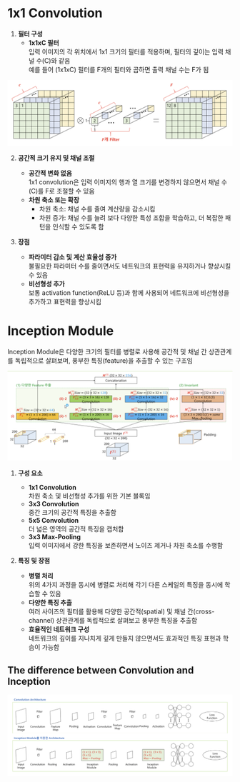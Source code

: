 # 1x1 Convolution

1. **필터 구성**  
   - **1x1xC 필터**  
     입력 이미지의 각 위치에서 1x1 크기의 필터를 적용하며, 필터의 깊이는 입력 채널 수(C)와 같음  
     예를 들어 (1x1xC) 필터를 F개의 필터와 곱하면 출력 채널 수는 F가 됨

![1x1 Convolution Architecture](Images/1x1Convolution.png)

2. **공간적 크기 유지 및 채널 조절**  
   - **공간적 변화 없음**  
     1x1 convolution은 입력 이미지의 행과 열 크기를 변경하지 않으면서 채널 수(C)를 F로 조절할 수 있음  
   - **차원 축소 또는 확장**  
     - 차원 축소: 채널 수를 줄여 계산량을 감소시킴  
     - 차원 증가: 채널 수를 늘려 보다 다양한 특성 조합을 학습하고, 더 복잡한 패턴을 인식할 수 있도록 함

3. **장점**  
   - **파라미터 감소 및 계산 효율성 증가**  
     불필요한 파라미터 수를 줄이면서도 네트워크의 표현력을 유지하거나 향상시킬 수 있음  
   - **비선형성 추가**  
     보통 activation function(ReLU 등)과 함께 사용되어 네트워크에 비선형성을 추가하고 표현력을 향상시킴


# Inception Module

Inception Module은 다양한 크기의 필터를 병렬로 사용해 공간적 및 채널 간 상관관계를 독립적으로 살펴보며, 풍부한 특징(feature)을 추출할 수 있는 구조임

![Inception Module](Images/Inception_Architecture.png)

1. **구성 요소**  
   - **1x1 Convolution**  
     차원 축소 및 비선형성 추가를 위한 기본 블록임  
   - **3x3 Convolution**  
     중간 크기의 공간적 특징을 추출함  
   - **5x5 Convolution**  
     더 넓은 영역의 공간적 특징을 캡처함  
   - **3x3 Max-Pooling**  
     입력 이미지에서 강한 특징을 보존하면서 노이즈 제거나 차원 축소를 수행함

2. **특징 및 장점**  
   - **병렬 처리**  
     위의 4가지 과정을 동시에 병렬로 처리해 각기 다른 스케일의 특징을 동시에 학습할 수 있음  
   - **다양한 특징 추출**  
     여러 사이즈의 필터를 활용해 다양한 공간적(spatial) 및 채널 간(cross-channel) 상관관계를 독립적으로 살펴보고 풍부한 특징을 추출함  
   - **효율적인 네트워크 구성**  
     네트워크의 깊이를 지나치게 깊게 만들지 않으면서도 효과적인 특징 표현과 학습이 가능함


## The difference between Convolution and Inception
![Convolution and Inception](Images/ConvWithInception.png)
